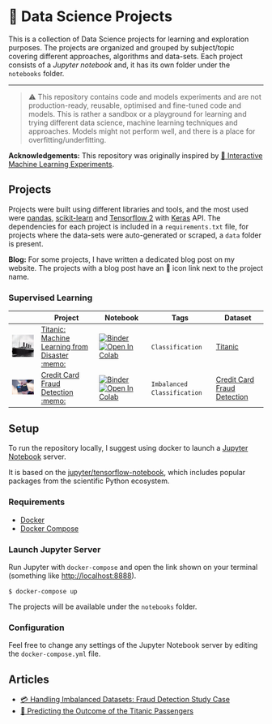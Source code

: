 # :rocket: Data Science Projects

This is a collection of Data Science projects for learning and exploration purposes. The projects are organized and grouped by subject/topic covering different approaches, algorithms and data-sets. Each project consists of a *Jupyter notebook* and, it has its own folder under the `notebooks` folder.

---

> :warning: This repository contains code and models experiments and are not production-ready, reusable, optimised and fine-tuned code and models. This is rather a sandbox or a playground for learning and trying different data science, machine learning techniques and approaches. Models might not perform well, and there is a place for overfitting/underfitting.

**Acknowledgements:** This repository was originally inspired by [:robot: Interactive Machine Learning Experiments](https://github.com/trekhleb/machine-learning-experiments).

## Projects

Projects were built using different libraries and tools, and the most used were [pandas](https://pandas.pydata.org/), [scikit-learn](https://scikit-learn.org) and [Tensorflow 2](https://www.tensorflow.org/) with [Keras](https://www.tensorflow.org/guide/keras/overview) API. The dependencies for each project is included in a `requirements.txt` file, for projects where the data-sets were auto-generated or scraped, a `data` folder is present.

**Blog:** For some projects, I have written a dedicated blog post on my website. The projects with a blog post have an :memo: icon link next to the project name.


### Supervised Learning

<table>
  <thead>
    <th width="150" style="width: 150px !important">&nbsp;</th>
    <th width="200" style="width: 200px !important">Project</th>
    <th width="150" style="width: 150px !important">Notebook</th>
    <th width="150" style="width: 150px !important">Tags</th>
    <th width="150" style="width: 150px !important">Dataset</th>
  </thead>
  <tbody>
    <tr>
      <td width="150"><img src="assets/titanic.jpg" alt="Titanic" width="150" /></td>
      <td width="200"><a href="notebooks/titanic">Titanic: Machine Learning from Disaster</a>
      <a href="https://hmatalonga.com/blog/kaggle-titanic-challenge" target="_blank">:memo:</a></td>
      <td>
        <a href="https://mybinder.org/v2/gh/hmatalonga/data-science-projects/master?filepath=notebooks/titanic/titanic.ipynb">
          <img src="https://mybinder.org/badge_logo.svg" alt="Binder">
        </a></br>
        <a href="https://colab.research.google.com/github/hmatalonga/data-science-projects/blob/master/notebooks/titanic/titanic.ipynb">
          <img src="https://colab.research.google.com/assets/colab-badge.svg" alt="Open In Colab">
        </a>
      </td>
      <td width="150">
        <code>Classification</code>
      </td>
      <td width="150"><a href="https://www.kaggle.com/c/titanic/data">Titanic</a></td>
    </tr>
    <tr>
      <td width="150"><img src="assets/credit-card.jpg" alt="Credit Card Fraud Detection" width="150" /></td>
      <td width="200"><a href="notebooks/credit-card">Credit Card Fraud Detection</a>
      <a href="https://hmatalonga.com/blog/handling-imbalanced-datasets-fraud-detection" target="_blank">:memo:</a></td>
      <td>
        <a href="https://mybinder.org/v2/gh/hmatalonga/data-science-projects/master?filepath=notebooks/credit-card/credit-card.ipynb">
          <img src="https://mybinder.org/badge_logo.svg" alt="Binder">
        </a></br>
        <a href="https://colab.research.google.com/github/hmatalonga/data-science-projects/blob/master/notebooks/credit-card/credit-card.ipynb">
          <img src="https://colab.research.google.com/assets/colab-badge.svg" alt="Open In Colab">
        </a>
      </td>
      <td width="150">
        <code>Imbalanced Classification</code>
      </td>
      <td width="150"><a href="https://www.kaggle.com/mlg-ulb/creditcardfraud/data">Credit Card Fraud Detection</a></td>
    </tr>
  </tbody>
</table>

<!-- ### Unsupervised Learning -->

<!-- ### Reinforcement Learning -->

<!-- ### Statistics -->

<!-- ### Exploratory Data Analysis -->

<!-- <table>
  <thead>
    <th width="150" style="width: 150px !important">&nbsp;</th>
    <th width="200" style="width: 200px !important">Project</th>
    <th width="150" style="width: 150px !important">Notebook</th>
    <th width="150" style="width: 150px !important">Tags</th>
    <th width="150" style="width: 150px !important">Dataset</th>
  </thead>
  <tbody>
    <tr>
      <td width="150"><img src="assets/palmerpenguins.jpg" alt="palmerpenguins" width="150" /></td>
      <td width="200"><a href="notebooks/palmerpenguins/palmerpenguins.ipynb">Palmer Antarctica Penguins (EDA)</a></td>
      <td>
        <a href="https://mybinder.org/v2/gh/hmatalonga/kaggle-titanic/master?filepath=notebooks/palmerpenguins/palmerpenguins.ipynb">
          <img src="https://mybinder.org/badge_logo.svg" alt="Binder">
        </a></br>
        <a href="https://colab.research.google.com/github/hmatalonga/data-science-projects/blob/master/notebooks/palmerpenguins/palmerpenguins.ipynb">
          <img src="https://colab.research.google.com/assets/colab-badge.svg" alt="Open In Colab">
        </a>
      </td>
      <td width="150">
        <code>Data Visualization</code>
      </td>
      <td width="150"><a href="https://allisonhorst.github.io/palmerpenguins/index.html">palmerpenguins</a></td>
    </tr>
  </tbody>
</table> -->

<!-- ### Natural Language Processing -->

<!-- ### Recommender Systems -->

<!-- ### Others  -->

<!-- ### Competitions -->

## Setup

To run the repository locally, I suggest using docker to launch a [Jupyter Notebook](https://jupyter.org/) server.

It is based on the [jupyter/tensorflow-notebook](https://jupyter-docker-stacks.readthedocs.io/en/latest/using/selecting.html#jupyter-tensorflow-notebook), which includes popular packages from the scientific Python ecosystem.

### Requirements

- [Docker](https://docs.docker.com/get-docker/)
- [Docker Compose](https://docs.docker.com/compose/install/)

### Launch Jupyter Server

Run Jupyter with `docker-compose` and open the link shown on your terminal (something like [http://localhost:8888](http://localhost:8888)).

```shell
$ docker-compose up
```

The projects will be available under the `notebooks` folder.

### Configuration

Feel free to change any settings of the Jupyter Notebook server by editing the `docker-compose.yml` file.

## Articles

- [:credit_card: Handling Imbalanced Datasets: Fraud Detection Study Case](https://hmatalonga.com/blog/handling-imbalanced-datasets-fraud-detection)
- [:ship: Predicting the Outcome of the Titanic Passengers](https://hmatalonga.com/blog/kaggle-titanic-challenge)
